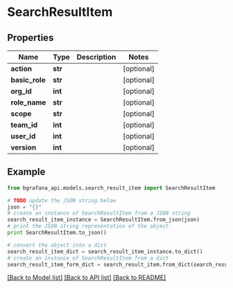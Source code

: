 # SearchResultItem


## Properties
Name | Type | Description | Notes
------------ | ------------- | ------------- | -------------
**action** | **str** |  | [optional] 
**basic_role** | **str** |  | [optional] 
**org_id** | **int** |  | [optional] 
**role_name** | **str** |  | [optional] 
**scope** | **str** |  | [optional] 
**team_id** | **int** |  | [optional] 
**user_id** | **int** |  | [optional] 
**version** | **int** |  | [optional] 

## Example

```python
from bgrafana_api.models.search_result_item import SearchResultItem

# TODO update the JSON string below
json = "{}"
# create an instance of SearchResultItem from a JSON string
search_result_item_instance = SearchResultItem.from_json(json)
# print the JSON string representation of the object
print SearchResultItem.to_json()

# convert the object into a dict
search_result_item_dict = search_result_item_instance.to_dict()
# create an instance of SearchResultItem from a dict
search_result_item_form_dict = search_result_item.from_dict(search_result_item_dict)
```
[[Back to Model list]](../README.md#documentation-for-models) [[Back to API list]](../README.md#documentation-for-api-endpoints) [[Back to README]](../README.md)


